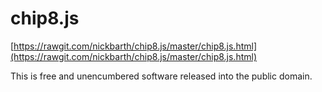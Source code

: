 # chip8.js

[https://rawgit.com/nickbarth/chip8.js/master/chip8.js.html](https://rawgit.com/nickbarth/chip8.js/master/chip8.js.html)

This is free and unencumbered software released into the public domain.
